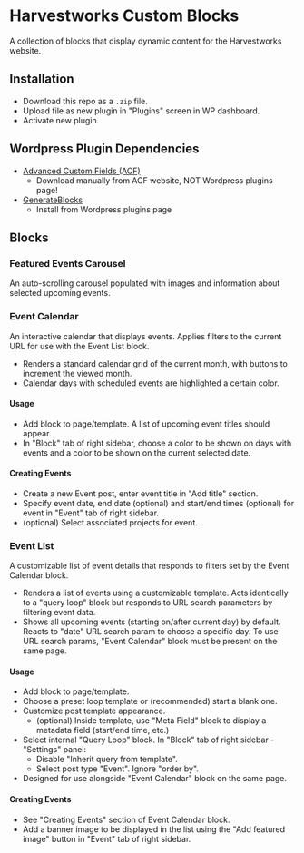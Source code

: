 # Harvestworks Custom Blocks

A collection of blocks that display dynamic content for the Harvestworks website.

## Installation
- Download this repo as a ```.zip``` file.
- Upload file as new plugin in "Plugins" screen in WP dashboard.
- Activate new plugin.

## Wordpress Plugin Dependencies
- [Advanced Custom Fields (ACF)](https://www.advancedcustomfields.com/)
    - Download manually from ACF website, NOT Wordpress plugins page!
- [GenerateBlocks](https://wordpress.org/plugins/generateblocks/)
    - Install from Wordpress plugins page

## Blocks

### Featured Events Carousel
An auto-scrolling carousel populated with images and information about selected upcoming events.

### Event Calendar
An interactive calendar that displays events. Applies filters to the current URL for use with the Event List block.
- Renders a standard calendar grid of the current month, with buttons to increment the viewed month.
- Calendar days with scheduled events are highlighted a certain color.

#### Usage
- Add block to page/template. A list of upcoming event titles should appear.
- In "Block" tab of right sidebar, choose a color to be shown on days with events and a color to be shown on the current selected date.

#### Creating Events
- Create a new Event post, enter event title in "Add title" section.
- Specify event date, end date (optional) and start/end times (optional) for event in "Event" tab of right sidebar.
- (optional) Select associated projects for event.

### Event List
A customizable list of event details that responds to filters set by the Event Calendar block.
- Renders a list of events using a customizable template. Acts identically to a "query loop" block but responds to URL search parameters by filtering event data. 
- Shows all upcoming events (starting on/after current day) by default. Reacts to "date" URL search param to choose a specific day. To use URL search params, "Event Calendar" block must be present on the same page.

#### Usage
- Add block to page/template.
- Choose a preset loop template or (recommended) start a blank one.
- Customize post template appearance.
    - (optional) Inside template, use "Meta Field" block to display a metadata field (start/end time, etc.)
- Select internal "Query Loop" block. In "Block" tab of right sidebar - "Settings" panel: 
    - Disable "Inherit query from template".
    - Select post type "Event". Ignore "order by".
- Designed for use alongside "Event Calendar" block on the same page.

#### Creating Events
- See "Creating Events" section of Event Calendar block.
- Add a banner image to be displayed in the list using the "Add featured image" button in "Event" tab of right sidebar.
